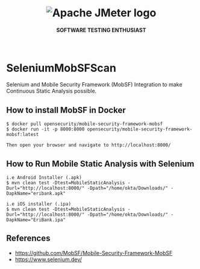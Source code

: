 <h1 align="center"><img src="https://user-images.githubusercontent.com/26521948/72658109-63a1d400-39e7-11ea-9667-c652586b4508.png" alt="Apache JMeter logo" /></h1>
<h4 align="center">SOFTWARE TESTING ENTHUSIAST</h4>
<br>


# SeleniumMobSFScan
Selenium and Mobile Security Framework (MobSF) Integration to make Continuous Static Analysis possible.

## How to install MobSF in Docker
```
$ docker pull opensecurity/mobile-security-framework-mobsf
$ docker run -it -p 8000:8000 opensecurity/mobile-security-framework-mobsf:latest

Then open your browser and navigate to http://localhost:8000/
```

## How to Run Mobile Static Analysis with Selenium
```
i.e Android Installer (.apk)
$ mvn clean test -Dtest=MobileStaticAnalysis -Durl="http://localhost:8000/" -Dpath="/home/okta/Downloads/" -DapkName="eribank.apk"
```

```
i.e iOS installer (.ipa)
$ mvn clean test -Dtest=MobileStaticAnalysis -Durl="http://localhost:8000/" -Dpath="/home/okta/Downloads/" -DapkName="EriBank.ipa"
```

## References
- https://github.com/MobSF/Mobile-Security-Framework-MobSF
- https://www.selenium.dev/
